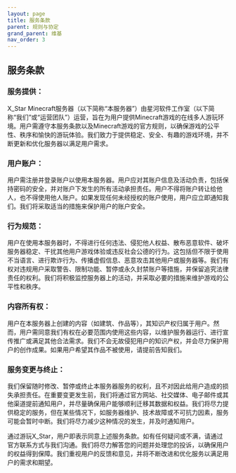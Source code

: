 ```yaml
---
layout: page
title: 服务条款
parent: 规则与协定
grand_parent: 维基
nav_order: 3
---
```


## 服务条款

### 服务提供：
X_Star Minecraft服务器（以下简称“本服务器”）由星河软件工作室（以下简称“我们”或“运营团队”）运营，旨在为用户提供Minecraft游戏的在线多人游玩环境。用户需遵守本服务条款以及Minecraft游戏的官方规则，以确保游戏的公平性、秩序和愉快的游玩体验。我们致力于提供稳定、安全、有趣的游戏环境，并不断更新和优化服务器以满足用户需求。
### 用户账户：
用户需注册并登录账户以使用本服务器。用户应对其账户信息及活动负责，包括保持密码的安全，并对账户下发生的所有活动承担责任。用户不得将账户转让给他人，也不得使用他人账户。如果发现任何未经授权的账户使用，用户应立即通知我们。我们将采取适当的措施来保护用户的账户安全。
### 行为规范：
用户在使用本服务器时，不得进行任何违法、侵犯他人权益、散布恶意软件、破坏服务器稳定、干扰其他用户游戏体验或违反社会公德的行为。这包括但不限于使用不当语言、进行欺诈行为、传播虚假信息、恶意攻击其他用户或服务器等。我们有权对违规用户采取警告、限制功能、暂停或永久封禁账户等措施，并保留追究法律责任的权利。我们将积极监控服务器上的活动，并采取必要的措施来维护游戏的公平性和秩序。
### 内容所有权：
用户在本服务器上创建的内容（如建筑、作品等），其知识产权归属于用户。然而，用户需同意我们有权在必要范围内使用这些内容，以维护服务器运行、进行宣传推广或满足其他合法需求。我们不会无故侵犯用户的知识产权，并会尽力保护用户的创作成果。如果用户希望其作品不被使用，请提前告知我们。
### 服务变更与终止：
我们保留随时修改、暂停或终止本服务器服务的权利，且不对因此给用户造成的损失承担责任。在重要变更发生前，我们将通过官方网站、社交媒体、电子邮件或其他渠道提前通知用户，并尽量确保用户能够顺利迁移其数据和权益。我们将尽力提供稳定的服务，但在某些情况下，如服务器维护、技术故障或不可抗力因素，服务可能会暂时中断。我们将尽力减少这种情况的发生，并及时通知用户。

通过游玩X_Star，用户即表示同意上述服务条款。如有任何疑问或不满，请通过官方联系方式与我们沟通。我们将尽力解答您的问题并处理您的投诉，以确保用户的权益得到保障。我们重视用户的反馈和意见，并将不断改进和优化服务以满足用户的需求和期望。
